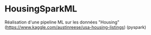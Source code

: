 # HousingSparkML
Réalisation d'une pipeline ML sur les données "Housing" (https://www.kaggle.com/austinreese/usa-housing-listings) (pyspark)
